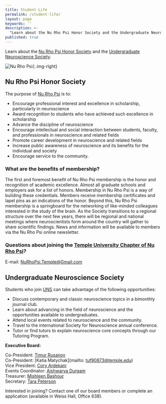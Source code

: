 ```yaml
---
title: Student Life
permalink: /student-life/
layout: page
keywords: ''
description: >-
  "Learn about the Nu Rho Psi Honor Society and the Undergraduate Neuroscience Society."
published: true
---
```

Learn about the [Nu Rho Psi Honor Society](#nu-rho-psi-honor-society) and the [Undergraduate Neuroscience Society](#undergraduate-neuroscience-society).

![Nu Rho Psi]({{site.baseurl}}/media/nuropsi.jpg){:.img-right}

## Nu Rho Psi Honor Society

The purpose of [Nu Rho Psi](https://temple.campuslabs.com/engage/organization/nurhopsi) is to:
- Encourage professional interest and excellence in scholarship, particularly in neuroscience
- Award recognition to students who have achieved such excellence in scholarship
- Advance the discipline of neuroscience
- Encourage intellectual and social interaction between students, faculty, and professionals in neuroscience and related fields
- Promote career development in neuroscience and related fields
- Increase public awareness of neuroscience and its benefits for the individual and society
- Encourage service to the community.

### What are the benefits of membership?
The first and foremost benefit of Nu Rho Psi membership is the honor and recognition of academic excellence. Almost all graduate schools and employers ask for a list of honors. Membership in Nu Rho Psi is a way of building these credentials. Members receive membership certificates and lapel pins as an indications of the honor. Beyond this, Nu Rho Psi membership is a springboard for the networking of like-minded colleagues interested in the study of the brain. As the Society transitions to a regional structure over the next few years, there will be regional and national meetings where neuroscientists form around the country will gather to share scientific findings. News and information will be available to members via the Nu Rho Psi online newsletter.

### Questions about joining the [Temple University Chapter of Nu Rho Psi](https://temple.campuslabs.com/engage/organization/nurhopsi)?

E-mail: [NuRhoPsi.Temple@Gmail.com](mailto:NuRhoPsi.Temple@Gmail.com)

## Undergraduate Neuroscience Society

Students who join [UNS](https://temple.campuslabs.com/engage/organization/Undergraduate_Neuroscience_Society) can take advantage of the following opportunities:

- Discuss contemporary and classic neuroscience topics in a bimonthly journal club.
- Learn about advancing in the field of neuroscience and the opportunities available to undergraduates.
- Attend local events related to neuroscience and the community.
- Travel to the international Society for Neuroscience annual conference.
- Tutor or find tutors to explain neuroscience core concepts through our Tutoring Program.

**Executive Board:**

Co-President: [Timur Rusanov](mailto:timur.rusanov@temple.edu)<br />
Co-President: [Katia Matychak](mailto: tuf90873@temple.edu)<br />
Vice President: [Cory Ardekani](mailto:tuf52492@temple.edu)<br />
Events Coordinator: [Aishwarya Durgam](mailto:tug41591@temple.edu)<br />
Treasurer: [Mishleen Bashour](mailto:tuf59157@temple.edu)<br />
Secretary: [Tara Peterson](mailto:tug59434@temple.edu)

Interested in joining? Contact one of our board members or complete an application (available in Weiss Hall, Office 638).
